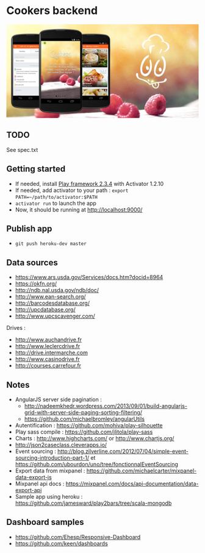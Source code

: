 # Cookers backend

![promo](docs/landing.jpg)

## TODO

See spec.txt

## Getting started

- If needed, install [Play framework 2.3.4](https://www.playframework.com/download) with Activator 1.2.10
- If needed, add activator to your path : `export PATH=~/path/to/activator:$PATH`
- `activator run` to launch the app
- Now, it should be running at [http://localhost:9000/](http://localhost:9000/)

## Publish app

- `git push heroku-dev master`

## Data sources

- https://www.ars.usda.gov/Services/docs.htm?docid=8964
- https://okfn.org/
- http://ndb.nal.usda.gov/ndb/doc/
- http://www.ean-search.org/
- http://barcodesdatabase.org/
- http://upcdatabase.org/
- http://www.upcscavenger.com/

Drives :

- http://www.auchandrive.fr
- http://www.leclercdrive.fr
- http://drive.intermarche.com
- http://www.casinodrive.fr
- http://courses.carrefour.fr

## Notes

- AngularJS server side pagination :
    - http://nadeemkhedr.wordpress.com/2013/09/01/build-angularjs-grid-with-server-side-paging-sorting-filtering/
    - https://github.com/michaelbromley/angularUtils
- Autentification : https://github.com/mohiva/play-silhouette
- Play sass compile : https://github.com/jlitola/play-sass
- Charts : http://www.highcharts.com/ or http://www.chartjs.org/
- http://json2caseclass.cleverapps.io/
- Event sourcing : http://blog.zilverline.com/2012/07/04/simple-event-sourcing-introduction-part-1/ et https://github.com/ubourdon/uno/tree/fonctionnalEventSourcing
- Export data from mixpanel : https://github.com/michaelcarter/mixpanel-data-export-js
- Mixpanel api docs : https://mixpanel.com/docs/api-documentation/data-export-api
- Sample app using heroku : https://github.com/jamesward/play2bars/tree/scala-mongodb

## Dashboard samples

- https://github.com/Ehesp/Responsive-Dashboard
- https://github.com/keen/dashboards
